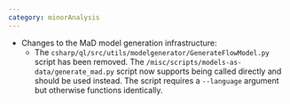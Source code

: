 ```yaml
---
category: minorAnalysis
---
```

* Changes to the MaD model generation infrastructure:
  * The `csharp/ql/src/utils/modelgenerator/GenerateFlowModel.py` script has
    been removed. The `/misc/scripts/models-as-data/generate_mad.py` script now
    supports being called directly and should be used instead. The script
    requires a `--language` argument but otherwise functions identically.

